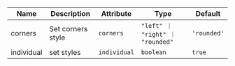 <!--
SPDX-FileCopyrightText: 2022 Siemens AG

SPDX-License-Identifier: MIT
-->

| Name       | Description                   | Attribute        | Type                                      | Default             |
|------------|-------------------------------|------------------|-------------------------------------------|---------------------|
|corners| Set corners style | `corners` | `"left" ｜ "right" ｜ "rounded"` | `'rounded'` |
|individual| set styles | `individual` | `boolean` | `true` |
